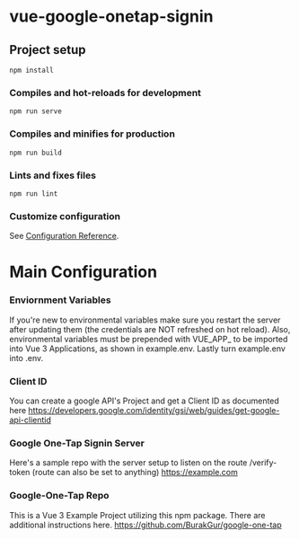 # vue-google-onetap-signin

## Project setup
```
npm install
```

### Compiles and hot-reloads for development
```
npm run serve
```

### Compiles and minifies for production
```
npm run build
```

### Lints and fixes files
```
npm run lint
```

### Customize configuration
See [Configuration Reference](https://cli.vuejs.org/config/).


# Main Configuration
  ### Enviornment Variables
  If you're new to environmental variables make sure you restart the server after updating them (the credentials are NOT refreshed on hot reload).
  Also, environmental variables must be prepended with VUE_APP_ to be imported into Vue 3 Applications, as shown in example.env. Lastly turn example.env into .env.

  ### Client ID
  You can create a google API's Project and get a Client ID as documented here
  https://developers.google.com/identity/gsi/web/guides/get-google-api-clientid

  ### Google One-Tap Signin Server
  Here's a sample repo with the server setup to listen on the route /verify-token (route can also be set to anything)
  https://example.com

  ### Google-One-Tap Repo
  This is a Vue 3 Example Project utilizing this npm package. There are additional instructions here.
  https://github.com/BurakGur/google-one-tap